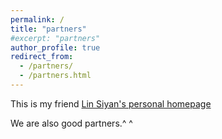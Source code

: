 ```yaml
---
permalink: /
title: "partners"
#excerpt: "partners"
author_profile: true
redirect_from: 
  - /partners/
  - /partners.html
---
```




  This is my friend [Lin Siyan's personal homepage](https://misssalt.github.io/#page-top)
  
  We are also good partners.^ ^
